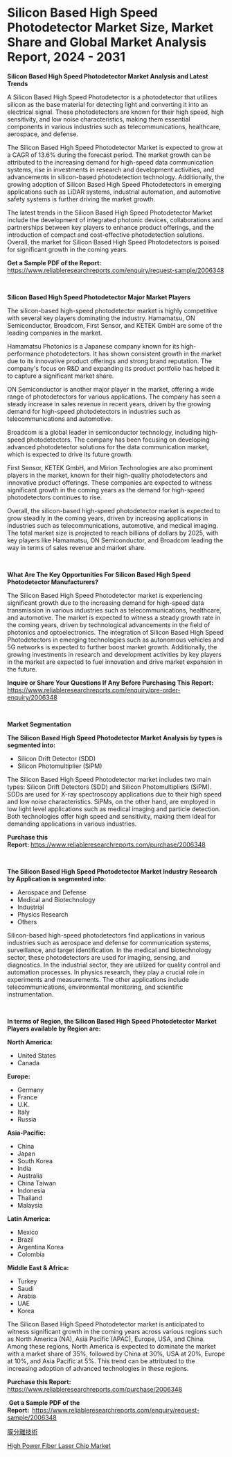 <p><h1>Silicon Based High Speed Photodetector Market Size, Market Share and Global Market Analysis Report, 2024 - 2031</h1></p><p><strong>Silicon Based High Speed Photodetector Market Analysis and Latest Trends</strong></p>
<p><p>A Silicon Based High Speed Photodetector is a photodetector that utilizes silicon as the base material for detecting light and converting it into an electrical signal. These photodetectors are known for their high speed, high sensitivity, and low noise characteristics, making them essential components in various industries such as telecommunications, healthcare, aerospace, and defense.</p><p>The Silicon Based High Speed Photodetector Market is expected to grow at a CAGR of 13.6% during the forecast period. The market growth can be attributed to the increasing demand for high-speed data communication systems, rise in investments in research and development activities, and advancements in silicon-based photodetection technology. Additionally, the growing adoption of Silicon Based High Speed Photodetectors in emerging applications such as LiDAR systems, industrial automation, and automotive safety systems is further driving the market growth.</p><p>The latest trends in the Silicon Based High Speed Photodetector Market include the development of integrated photonic devices, collaborations and partnerships between key players to enhance product offerings, and the introduction of compact and cost-effective photodetection solutions. Overall, the market for Silicon Based High Speed Photodetectors is poised for significant growth in the coming years.</p></p>
<p><strong>Get a Sample PDF of the Report:&nbsp;</strong> <a href="https://www.reliableresearchreports.com/enquiry/request-sample/2006348">https://www.reliableresearchreports.com/enquiry/request-sample/2006348</a></p>
<p>&nbsp;</p>
<p><strong>Silicon Based High Speed Photodetector Major Market Players</strong></p>
<p><p>The silicon-based high-speed photodetector market is highly competitive with several key players dominating the industry. Hamamatsu, ON Semiconductor, Broadcom, First Sensor, and KETEK GmbH are some of the leading companies in the market.</p><p>Hamamatsu Photonics is a Japanese company known for its high-performance photodetectors. It has shown consistent growth in the market due to its innovative product offerings and strong brand reputation. The company's focus on R&D and expanding its product portfolio has helped it to capture a significant market share.</p><p>ON Semiconductor is another major player in the market, offering a wide range of photodetectors for various applications. The company has seen a steady increase in sales revenue in recent years, driven by the growing demand for high-speed photodetectors in industries such as telecommunications and automotive.</p><p>Broadcom is a global leader in semiconductor technology, including high-speed photodetectors. The company has been focusing on developing advanced photodetector solutions for the data communication market, which is expected to drive its future growth.</p><p>First Sensor, KETEK GmbH, and Mirion Technologies are also prominent players in the market, known for their high-quality photodetectors and innovative product offerings. These companies are expected to witness significant growth in the coming years as the demand for high-speed photodetectors continues to rise.</p><p>Overall, the silicon-based high-speed photodetector market is expected to grow steadily in the coming years, driven by increasing applications in industries such as telecommunications, automotive, and medical imaging.  The total market size is projected to reach billions of dollars by 2025, with key players like Hamamatsu, ON Semiconductor, and Broadcom leading the way in terms of sales revenue and market share.</p></p>
<p>&nbsp;</p>
<p><strong>What Are The Key Opportunities For Silicon Based High Speed Photodetector Manufacturers?</strong></p>
<p><p>The Silicon Based High Speed Photodetector market is experiencing significant growth due to the increasing demand for high-speed data transmission in various industries such as telecommunications, healthcare, and automotive. The market is expected to witness a steady growth rate in the coming years, driven by technological advancements in the field of photonics and optoelectronics. The integration of Silicon Based High Speed Photodetectors in emerging technologies such as autonomous vehicles and 5G networks is expected to further boost market growth. Additionally, the growing investments in research and development activities by key players in the market are expected to fuel innovation and drive market expansion in the future.</p></p>
<p><strong>Inquire or Share Your Questions If Any Before Purchasing This Report:</strong> <a href="https://www.reliableresearchreports.com/enquiry/pre-order-enquiry/2006348">https://www.reliableresearchreports.com/enquiry/pre-order-enquiry/2006348</a></p>
<p>&nbsp;</p>
<p><strong>Market Segmentation</strong></p>
<p><strong>The Silicon Based High Speed Photodetector Market Analysis by types is segmented into:</strong></p>
<p><ul><li>Silicon Drift Detector (SDD)</li><li>Silicon Photomultiplier (SiPM)</li></ul></p>
<p><p>The Silicon Based High Speed Photodetector market includes two main types: Silicon Drift Detectors (SDD) and Silicon Photomultipliers (SiPM). SDDs are used for X-ray spectroscopy applications due to their high speed and low noise characteristics. SiPMs, on the other hand, are employed in low light level applications such as medical imaging and particle detection. Both technologies offer high speed and sensitivity, making them ideal for demanding applications in various industries.</p></p>
<p><strong>Purchase this Report:&nbsp;</strong><a href="https://www.reliableresearchreports.com/purchase/2006348">https://www.reliableresearchreports.com/purchase/2006348</a></p>
<p>&nbsp;</p>
<p><strong>The Silicon Based High Speed Photodetector Market Industry Research by Application is segmented into:</strong></p>
<p><ul><li>Aerospace and Defense</li><li>Medical and Biotechnology</li><li>Industrial</li><li>Physics Research</li><li>Others</li></ul></p>
<p><p>Silicon-based high-speed photodetectors find applications in various industries such as aerospace and defense for communication systems, surveillance, and target identification. In the medical and biotechnology sector, these photodetectors are used for imaging, sensing, and diagnostics. In the industrial sector, they are utilized for quality control and automation processes. In physics research, they play a crucial role in experiments and measurements. The other applications include telecommunications, environmental monitoring, and scientific instrumentation.</p></p>
<p>&nbsp;</p>
<p><strong>In terms of Region, the Silicon Based High Speed Photodetector Market Players available by Region are:</strong></p>
<p>
    <p> <strong> North America: </strong>
        <ul>
            <li>United States</li>
            <li>Canada</li>
        </ul>
        </p> 
    <p> <strong> Europe: </strong>
        <ul>
            <li>Germany</li>
            <li>France</li>
            <li>U.K.</li>
            <li>Italy</li>
            <li>Russia</li>
        </ul>
        </p> 
    <p> <strong> Asia-Pacific: </strong>
        <ul>
            <li>China</li>
            <li>Japan</li>
            <li>South Korea</li>
            <li>India</li>
            <li>Australia</li>
            <li>China Taiwan</li>
            <li>Indonesia</li>
            <li>Thailand</li>
            <li>Malaysia</li>
        </ul>
        </p> 
    <p> <strong> Latin America: </strong>
        <ul>
            <li>Mexico</li>
            <li>Brazil</li>
            <li>Argentina Korea</li>
            <li>Colombia</li>
        </ul>
        </p> 
    <p> <strong> Middle East & Africa: </strong>
        <ul>
            <li>Turkey</li>
            <li>Saudi</li>
            <li>Arabia</li>
            <li>UAE</li>
            <li>Korea</li>
        </ul>
    </p>
    </p>
<p><p>The Silicon Based High Speed Photodetector market is anticipated to witness significant growth in the coming years across various regions such as North America (NA), Asia Pacific (APAC), Europe, USA, and China. Among these regions, North America is expected to dominate the market with a market share of 35%, followed by China at 30%, USA at 20%, Europe at 10%, and Asia Pacific at 5%. This trend can be attributed to the increasing adoption of advanced technologies in these regions.</p></p>
<p><strong>Purchase this Report: </strong><a href="https://www.reliableresearchreports.com/purchase/2006348">https://www.reliableresearchreports.com/purchase/2006348</a></p>
<p>&nbsp;<strong>Get a Sample PDF of the Report:&nbsp;&nbsp;</strong><a href="https://www.reliableresearchreports.com/enquiry/request-sample/2006348">https://www.reliableresearchreports.com/enquiry/request-sample/2006348</a></p>
<p><strong></strong></p>
<p><p><a href="https://github.com/ksxzwxabcuynh011/Market-Research-Report-List-1/blob/main/424543414258.md">膜分離技術</a></p><p><a href="https://github.com/BryceTownsendr/Market-Research-Report-List-4/blob/main/high-power-fiber-laser-chip-market.md">High Power Fiber Laser Chip Market</a></p></p>